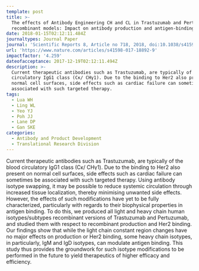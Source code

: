 ```yaml
---
template: post
title: >-
  The effects of Antibody Engineering CH and CL in Trastuzumab and Pertuzumab
  recombinant models: Impact on antibody production and antigen-binding
date: 2018-01-15T02:12:11.484Z
journaltypes: Journal Paper
journal: 'Scientific Reports 8, Article no 718, 2018, doi:10.1038/s41598-017-18892-9'
url: 'https://www.nature.com/articles/s41598-017-18892-9'
impactfactor: '4.259'
dateofacceptance: 2017-12-19T02:12:11.494Z
description: >-
  Current therapeutic antibodies such as Trastuzumab, are typically of the blood
  circulatory IgG1 class (Cκ/ CHγ1). Due to the binding to Her2 also present on
  normal cell surfaces, side effects such as cardiac failure can sometimes be
  associated with such targeted therapy. 
tags:
  - Lua WH
  - Ling WL
  - Yeo YJ
  - Poh JJ
  - Lane DP
  - Gan SKE
categories:
  - Antibody and Product Development
  - Translational Research Division
---
```

<!--StartFragment-->

Current therapeutic antibodies such as Trastuzumab, are typically of the blood circulatory IgG1 class (Cκ/ CHγ1). Due to the binding to Her2 also present on normal cell surfaces, side effects such as cardiac failure can sometimes be associated with such targeted therapy. Using antibody isotype swapping, it may be possible to reduce systemic circulation through increased tissue localization, thereby minimising unwanted side effects. However, the effects of such modifications have yet to be fully characterized, particularly with regards to their biophysical properties in antigen binding. To do this, we produced all light and heavy chain human isotypes/subtypes recombinant versions of Trastuzumab and Pertuzumab, and studied them with respect to recombinant production and Her2 binding. Our findings show that while the light chain constant region changes have no major effects on production or Her2 binding, some heavy chain isotypes, in particularly, IgM and IgD isotypes, can modulate antigen binding. This study thus provides the groundwork for such isotype modifications to be performed in the future to yield therapeutics of higher efficacy and efficiency.

<!--EndFragment-->
